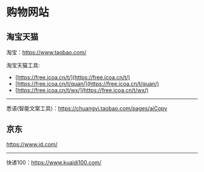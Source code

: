 # 购物网站

## 淘宝天猫

淘宝：https://www.taobao.com/

淘宝天猫工具:

* [https://free.icoa.cn/t/](https://free.icoa.cn/t/)
* [https://free.icoa.cn/t/quan/](https://free.icoa.cn/t/quan/)
* [https://free.icoa.cn/t/wx/](https://free.icoa.cn/t/wx/)

---

悉语(智能文案工具)：https://chuangyi.taobao.com/pages/aiCopy

## 京东

https://www.jd.com/







---

快递100：https://www.kuaidi100.com/